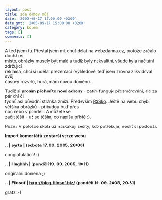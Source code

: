 ```yaml
---
layout: post
title: zde domov můj
date: '2005-09-17 17:00:00 +0200'
date_gmt: '2005-09-17 15:00:00 +0200'
category: kolem
tags: []
comments: []
---
```

<p>A teď jsem tu. Přestal jsem mít chuť dělat na webzdarma.cz, protože začalo docházet<br />
místo, obrázky musely být malé a tudíž byly nekvalitní, všude byla načítání zdržující<br />
reklama, chci si udělat prezentaci (výhledově, teď jsem zrovna zlikvidoval svůj<br />
časový rozvrh), hurá, mám novou doménu.</p>
<p>Tudíž si <strong>prosím přehoďte nové adresy</strong> - zatím funguje přesměrování, ale za pár dní či<br />
týdnů asi původní stránka zmizí. Především <a href="rss.php">RSSko</a>. Ještě na webu chybí většina obrázků - přibudou buď přes<br />
noc nebo v pondělí.  A můžete se<br />
začít těšit - už se těším, co napíšu příště :).</p>
<p>Pozn.: V položce škola už naskakují sešity, kdo potřebuje, nechť si poslouží.</p>
<div class="import-komentaru">
<p><strong>Import komentářů ze starší verze webu</strong></p>
<div class="comment">
<p style="font-weight:bold"><span class="compredmet">..</span> | <span class="comname">syrta</span> | (sobota&nbsp;17.&nbsp;09.&nbsp;2005,&nbsp;20:00)</p>
<p>congratulation! :) </p>
</div>
<div class="comment">
<p style="font-weight:bold"><span class="compredmet">..</span> | <span class="comname">Hughhh</span> | (pondělí&nbsp;19.&nbsp;09.&nbsp;2005,&nbsp;19:11)</p>
<p>originalni domena ;) </p>
</div>
<div class="comment">
<p style="font-weight:bold"><span class="compredmet">..</span> | <span class="comname">Filosof</span> |  <a href="http://blog.filosof.biz/">http://blog.filosof.biz/</a> (pondělí&nbsp;19.&nbsp;09.&nbsp;2005,&nbsp;20:31)</p>
<p>gratz :-) </p>
</div>
</div>
